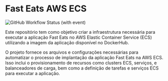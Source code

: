 # Fast Eats AWS ECS

![GitHub Workflow Status (with event)](https://img.shields.io/github/actions/workflow/status/FIAP-Grupo56-SOAT1/INFRA_ECS_FAST-EATS/deploy-producao.yml?logo=github)

Este repositório tem como objetivo criar a infraestrutura necessária para executar a aplicação Fast Eats no AWS Elastic Container Service (ECS) utilizando a imagem da aplicação disponível no DockerHub.

O projeto fornece os arquivos e configurações necessárias para automatizar o processo de implantação da aplicação Fast Eats na AWS ECS. Isso inclui o provisionamento de recursos como clusters ECS, serviços, e balanceadores de carga, bem como a definição de tarefas e serviços ECS para executar a aplicação.